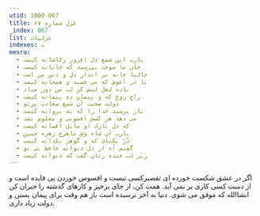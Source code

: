```yaml
---
utid: 1000-067
title: غزل شماره ۶۷
_index: 067
list: غزلیات
indexes: ت
mesra:
  - یارب این شمع دل افروز زکاشانه کیست
  - جان ما سوخت بپرسید که جانانه کیست
  - حالیا خانه بر اندازِ دل و دین من است
  - تا در آغوش که می خسبد و همخانه کیست
  - باده لعل لبش کز لب من دور مباد
  - راحِ روحِ که و پیمان دِهِ پیمانه کیست
  - دولت صحبت آن شمع سعادت پرتو
  - باز پرسید خدا را که به پروانه کیست
  - می دهد هر کسش افسونی و معلوم نشد
  - که دل نازک او مایل افسانه کیست
  - یارب آن شاه وشِ ماهرخِ زهره جبین
  - دُرّ یکتای که و گوهر یکدانه کیست
  - گفتم آه از دل دیوانه حافظ بی تو
  - زیر لب خنده زنان گفت که دیوانه کیست
---
```

اگر در عشق شکست خورده ای تقصیرکسی نیست و افسوس خوردن بی فایده است و از دست کسی کاری بر نمی آید. همت کن، از جای برخیز و کارهای گذشته را جبران کن انشاالله که موفق می شوی. دنیا به آخر نرسیده است باز هم وقت برای پیمان بستن و دولت زیاد داری.
